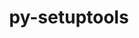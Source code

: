 ---
title: "py-setuptools"
layout: cache
categories: [package, v0.20.1]
meta: {"versions": ["59.4.0", "63.4.3", "67.6.0"], "compilers": ["gcc@=11.1.0", "gcc@=11.3.0", "gcc@=12.1.0", "gcc@=7.3.1", "gcc@=7.5.0", "oneapi@=2023.0.0"], "oss": ["amzn2", "ubuntu18.04", "ubuntu20.04", "ubuntu22.04"], "platforms": ["linux"], "targets": ["aarch64", "neoverse_n1", "ppc64le", "x86_64", "x86_64_v3"], "stacks": ["aws-ahug", "aws-ahug-aarch64", "aws-isc", "aws-isc-aarch64", "build_systems", "data-vis-sdk", "e4s", "e4s-oneapi", "e4s-power", "gpu-tests", "ml-linux-x86_64-cpu", "ml-linux-x86_64-cuda", "ml-linux-x86_64-rocm", "radiuss", "root", "tutorial"], "num_specs": 26, "num_specs_by_stack": {"aws-isc-aarch64": 2, "root": 26, "aws-ahug-aarch64": 4, "aws-ahug": 2, "aws-isc": 1, "radiuss": 3, "build_systems": 1, "e4s-power": 4, "e4s-oneapi": 2, "data-vis-sdk": 4, "gpu-tests": 1, "e4s": 4, "ml-linux-x86_64-cpu": 2, "tutorial": 2, "ml-linux-x86_64-rocm": 2, "ml-linux-x86_64-cuda": 2}}
spec_details: [{"hash": "fmurncrviaymr5ajcqxik3p5tum6uk3z", "compiler": "gcc@=7.3.1", "versions": ["67.6.0"], "os": "amzn2", "platform": "linux", "target": "aarch64", "variants": ["build_system=generic"], "stacks": ["aws-isc-aarch64", "root", "aws-ahug-aarch64"], "size": "-", "tarball": "https://binaries.spack.io/v0.20.1/build_cache/linux-amzn2-aarch64/gcc-7.3.1/py-setuptools-67.6.0/linux-amzn2-aarch64-gcc-7.3.1-py-setuptools-67.6.0-fmurncrviaymr5ajcqxik3p5tum6uk3z.spack"}, {"hash": "4wmnau4ou4s3asggoniorjsyiixz752e", "compiler": "gcc@=7.3.1", "versions": ["63.4.3"], "os": "amzn2", "platform": "linux", "target": "aarch64", "variants": ["build_system=generic"], "stacks": ["root", "aws-ahug-aarch64"], "size": "-", "tarball": "https://binaries.spack.io/v0.20.1/build_cache/linux-amzn2-aarch64/gcc-7.3.1/py-setuptools-63.4.3/linux-amzn2-aarch64-gcc-7.3.1-py-setuptools-63.4.3-4wmnau4ou4s3asggoniorjsyiixz752e.spack"}, {"hash": "lcpg6isda6qg3vfs4fl5jlycuumh2o4q", "compiler": "gcc@=7.3.1", "versions": ["67.6.0"], "os": "amzn2", "platform": "linux", "target": "neoverse_n1", "variants": ["build_system=generic"], "stacks": ["aws-isc-aarch64", "root", "aws-ahug-aarch64"], "size": "-", "tarball": "https://binaries.spack.io/v0.20.1/build_cache/linux-amzn2-neoverse_n1/gcc-7.3.1/py-setuptools-67.6.0/linux-amzn2-neoverse_n1-gcc-7.3.1-py-setuptools-67.6.0-lcpg6isda6qg3vfs4fl5jlycuumh2o4q.spack"}, {"hash": "fam4xlhfapyowijumlo24zbfgh7ofkxm", "compiler": "gcc@=7.3.1", "versions": ["63.4.3"], "os": "amzn2", "platform": "linux", "target": "neoverse_n1", "variants": ["build_system=generic"], "stacks": ["root", "aws-ahug-aarch64"], "size": "-", "tarball": "https://binaries.spack.io/v0.20.1/build_cache/linux-amzn2-neoverse_n1/gcc-7.3.1/py-setuptools-63.4.3/linux-amzn2-neoverse_n1-gcc-7.3.1-py-setuptools-63.4.3-fam4xlhfapyowijumlo24zbfgh7ofkxm.spack"}, {"hash": "rcugjvxqoyrm66aiqujjz5yxxc3ejtpd", "compiler": "gcc@=7.3.1", "versions": ["67.6.0"], "os": "amzn2", "platform": "linux", "target": "x86_64_v3", "variants": ["build_system=generic"], "stacks": ["root", "aws-ahug", "aws-isc"], "size": "-", "tarball": "https://binaries.spack.io/v0.20.1/build_cache/linux-amzn2-x86_64_v3/gcc-7.3.1/py-setuptools-67.6.0/linux-amzn2-x86_64_v3-gcc-7.3.1-py-setuptools-67.6.0-rcugjvxqoyrm66aiqujjz5yxxc3ejtpd.spack"}, {"hash": "5sg6fayw54y5d3zx4vjqlbsi455vjw4p", "compiler": "gcc@=7.3.1", "versions": ["63.4.3"], "os": "amzn2", "platform": "linux", "target": "x86_64_v3", "variants": ["build_system=generic"], "stacks": ["root", "aws-ahug"], "size": "-", "tarball": "https://binaries.spack.io/v0.20.1/build_cache/linux-amzn2-x86_64_v3/gcc-7.3.1/py-setuptools-63.4.3/linux-amzn2-x86_64_v3-gcc-7.3.1-py-setuptools-63.4.3-5sg6fayw54y5d3zx4vjqlbsi455vjw4p.spack"}, {"hash": "axdx6x5jgzz66dw2pmdha5j32geyc6um", "compiler": "gcc@=7.5.0", "versions": ["67.6.0"], "os": "ubuntu18.04", "platform": "linux", "target": "x86_64_v3", "variants": ["build_system=generic"], "stacks": ["root", "radiuss", "build_systems"], "size": "-", "tarball": "https://binaries.spack.io/v0.20.1/build_cache/linux-ubuntu18.04-x86_64_v3/gcc-7.5.0/py-setuptools-67.6.0/linux-ubuntu18.04-x86_64_v3-gcc-7.5.0-py-setuptools-67.6.0-axdx6x5jgzz66dw2pmdha5j32geyc6um.spack"}, {"hash": "x65poz55tqcn6z624qdxushbx4ka45qs", "compiler": "gcc@=11.1.0", "versions": ["63.4.3"], "os": "ubuntu20.04", "platform": "linux", "target": "ppc64le", "variants": ["build_system=generic"], "stacks": ["root", "e4s-power"], "size": "-", "tarball": "https://binaries.spack.io/v0.20.1/build_cache/linux-ubuntu20.04-ppc64le/gcc-11.1.0/py-setuptools-63.4.3/linux-ubuntu20.04-ppc64le-gcc-11.1.0-py-setuptools-63.4.3-x65poz55tqcn6z624qdxushbx4ka45qs.spack"}, {"hash": "edgbj2dabs3udvxfy2pdhgw6hfpislj2", "compiler": "gcc@=11.1.0", "versions": ["63.4.3"], "os": "ubuntu20.04", "platform": "linux", "target": "ppc64le", "variants": ["build_system=generic"], "stacks": ["root", "e4s-power"], "size": "-", "tarball": "https://binaries.spack.io/v0.20.1/build_cache/linux-ubuntu20.04-ppc64le/gcc-11.1.0/py-setuptools-63.4.3/linux-ubuntu20.04-ppc64le-gcc-11.1.0-py-setuptools-63.4.3-edgbj2dabs3udvxfy2pdhgw6hfpislj2.spack"}, {"hash": "hzj4o5zyu5l5mdzttwrpvhj44zcj4mp7", "compiler": "gcc@=7.5.0", "versions": ["63.4.3"], "os": "ubuntu18.04", "platform": "linux", "target": "x86_64_v3", "variants": ["build_system=generic"], "stacks": ["root", "radiuss"], "size": "-", "tarball": "https://binaries.spack.io/v0.20.1/build_cache/linux-ubuntu18.04-x86_64_v3/gcc-7.5.0/py-setuptools-63.4.3/linux-ubuntu18.04-x86_64_v3-gcc-7.5.0-py-setuptools-63.4.3-hzj4o5zyu5l5mdzttwrpvhj44zcj4mp7.spack"}, {"hash": "5hszro4veague5ie3sawnrtlrteafmjk", "compiler": "gcc@=11.1.0", "versions": ["67.6.0"], "os": "ubuntu20.04", "platform": "linux", "target": "ppc64le", "variants": ["build_system=generic"], "stacks": ["root", "e4s-power"], "size": "-", "tarball": "https://binaries.spack.io/v0.20.1/build_cache/linux-ubuntu20.04-ppc64le/gcc-11.1.0/py-setuptools-67.6.0/linux-ubuntu20.04-ppc64le-gcc-11.1.0-py-setuptools-67.6.0-5hszro4veague5ie3sawnrtlrteafmjk.spack"}, {"hash": "74eamf6qjqxlnddy2jmjipznhqhlp3gm", "compiler": "gcc@=7.5.0", "versions": ["63.4.3"], "os": "ubuntu18.04", "platform": "linux", "target": "x86_64_v3", "variants": ["build_system=generic"], "stacks": ["root", "radiuss"], "size": "-", "tarball": "https://binaries.spack.io/v0.20.1/build_cache/linux-ubuntu18.04-x86_64_v3/gcc-7.5.0/py-setuptools-63.4.3/linux-ubuntu18.04-x86_64_v3-gcc-7.5.0-py-setuptools-63.4.3-74eamf6qjqxlnddy2jmjipznhqhlp3gm.spack"}, {"hash": "6lqtfkq5rp27grrvzkldvhjcjgs5rmzy", "compiler": "gcc@=11.1.0", "versions": ["67.6.0"], "os": "ubuntu20.04", "platform": "linux", "target": "ppc64le", "variants": ["build_system=generic"], "stacks": ["root", "e4s-power"], "size": "-", "tarball": "https://binaries.spack.io/v0.20.1/build_cache/linux-ubuntu20.04-ppc64le/gcc-11.1.0/py-setuptools-67.6.0/linux-ubuntu20.04-ppc64le-gcc-11.1.0-py-setuptools-67.6.0-6lqtfkq5rp27grrvzkldvhjcjgs5rmzy.spack"}, {"hash": "sdpasedxggqxaeguktny6v7dphamrh5m", "compiler": "oneapi@=2023.0.0", "versions": ["67.6.0"], "os": "ubuntu20.04", "platform": "linux", "target": "x86_64", "variants": ["build_system=generic"], "stacks": ["e4s-oneapi", "root"], "size": "-", "tarball": "https://binaries.spack.io/v0.20.1/build_cache/linux-ubuntu20.04-x86_64/oneapi-2023.0.0/py-setuptools-67.6.0/linux-ubuntu20.04-x86_64-oneapi-2023.0.0-py-setuptools-67.6.0-sdpasedxggqxaeguktny6v7dphamrh5m.spack"}, {"hash": "ccliqnhzbjrfu5z3ojcdwch4l6bs2lg7", "compiler": "oneapi@=2023.0.0", "versions": ["63.4.3"], "os": "ubuntu20.04", "platform": "linux", "target": "x86_64", "variants": ["build_system=generic"], "stacks": ["e4s-oneapi", "root"], "size": "-", "tarball": "https://binaries.spack.io/v0.20.1/build_cache/linux-ubuntu20.04-x86_64/oneapi-2023.0.0/py-setuptools-63.4.3/linux-ubuntu20.04-x86_64-oneapi-2023.0.0-py-setuptools-63.4.3-ccliqnhzbjrfu5z3ojcdwch4l6bs2lg7.spack"}, {"hash": "moxe57thnk3d3w6ig2ewnz6hjje736ww", "compiler": "gcc@=11.1.0", "versions": ["59.4.0"], "os": "ubuntu20.04", "platform": "linux", "target": "x86_64_v3", "variants": ["build_system=generic"], "stacks": ["root", "data-vis-sdk"], "size": "-", "tarball": "https://binaries.spack.io/v0.20.1/build_cache/linux-ubuntu20.04-x86_64_v3/gcc-11.1.0/py-setuptools-59.4.0/linux-ubuntu20.04-x86_64_v3-gcc-11.1.0-py-setuptools-59.4.0-moxe57thnk3d3w6ig2ewnz6hjje736ww.spack"}, {"hash": "ogyvhyh655dgnunjrndttdc4il5suk56", "compiler": "gcc@=11.1.0", "versions": ["67.6.0"], "os": "ubuntu20.04", "platform": "linux", "target": "x86_64_v3", "variants": ["build_system=generic"], "stacks": ["root", "gpu-tests", "e4s"], "size": "-", "tarball": "https://binaries.spack.io/v0.20.1/build_cache/linux-ubuntu20.04-x86_64_v3/gcc-11.1.0/py-setuptools-67.6.0/linux-ubuntu20.04-x86_64_v3-gcc-11.1.0-py-setuptools-67.6.0-ogyvhyh655dgnunjrndttdc4il5suk56.spack"}, {"hash": "jouniw6vflklyo6j7szyq6d7jyqy5lxj", "compiler": "gcc@=11.1.0", "versions": ["63.4.3"], "os": "ubuntu20.04", "platform": "linux", "target": "x86_64_v3", "variants": ["build_system=generic"], "stacks": ["root", "data-vis-sdk"], "size": "-", "tarball": "https://binaries.spack.io/v0.20.1/build_cache/linux-ubuntu20.04-x86_64_v3/gcc-11.1.0/py-setuptools-63.4.3/linux-ubuntu20.04-x86_64_v3-gcc-11.1.0-py-setuptools-63.4.3-jouniw6vflklyo6j7szyq6d7jyqy5lxj.spack"}, {"hash": "t4vj2aankpjriowxz7hijfd77ua43aap", "compiler": "gcc@=11.1.0", "versions": ["59.4.0"], "os": "ubuntu20.04", "platform": "linux", "target": "x86_64_v3", "variants": ["build_system=generic"], "stacks": ["root", "data-vis-sdk"], "size": "-", "tarball": "https://binaries.spack.io/v0.20.1/build_cache/linux-ubuntu20.04-x86_64_v3/gcc-11.1.0/py-setuptools-59.4.0/linux-ubuntu20.04-x86_64_v3-gcc-11.1.0-py-setuptools-59.4.0-t4vj2aankpjriowxz7hijfd77ua43aap.spack"}, {"hash": "6veod6tdycgydnejojazwi2n7b5hfj2b", "compiler": "gcc@=11.1.0", "versions": ["63.4.3"], "os": "ubuntu20.04", "platform": "linux", "target": "x86_64_v3", "variants": ["build_system=generic"], "stacks": ["root", "data-vis-sdk"], "size": "-", "tarball": "https://binaries.spack.io/v0.20.1/build_cache/linux-ubuntu20.04-x86_64_v3/gcc-11.1.0/py-setuptools-63.4.3/linux-ubuntu20.04-x86_64_v3-gcc-11.1.0-py-setuptools-63.4.3-6veod6tdycgydnejojazwi2n7b5hfj2b.spack"}, {"hash": "765oooxufgt3g2opk5pdt7n5u4wrjvjy", "compiler": "gcc@=11.1.0", "versions": ["59.4.0"], "os": "ubuntu20.04", "platform": "linux", "target": "x86_64_v3", "variants": ["build_system=generic"], "stacks": ["root", "e4s"], "size": "-", "tarball": "https://binaries.spack.io/v0.20.1/build_cache/linux-ubuntu20.04-x86_64_v3/gcc-11.1.0/py-setuptools-59.4.0/linux-ubuntu20.04-x86_64_v3-gcc-11.1.0-py-setuptools-59.4.0-765oooxufgt3g2opk5pdt7n5u4wrjvjy.spack"}, {"hash": "5y6v6ihx4saywqx2zkgbaq433mimfep5", "compiler": "gcc@=11.1.0", "versions": ["63.4.3"], "os": "ubuntu20.04", "platform": "linux", "target": "x86_64_v3", "variants": ["build_system=generic"], "stacks": ["root", "e4s"], "size": "-", "tarball": "https://binaries.spack.io/v0.20.1/build_cache/linux-ubuntu20.04-x86_64_v3/gcc-11.1.0/py-setuptools-63.4.3/linux-ubuntu20.04-x86_64_v3-gcc-11.1.0-py-setuptools-63.4.3-5y6v6ihx4saywqx2zkgbaq433mimfep5.spack"}, {"hash": "ochra3o4i2vn4bqj3zhxisgu6tzr4e7p", "compiler": "gcc@=11.1.0", "versions": ["67.6.0"], "os": "ubuntu20.04", "platform": "linux", "target": "x86_64_v3", "variants": ["build_system=generic"], "stacks": ["root", "e4s"], "size": "-", "tarball": "https://binaries.spack.io/v0.20.1/build_cache/linux-ubuntu20.04-x86_64_v3/gcc-11.1.0/py-setuptools-67.6.0/linux-ubuntu20.04-x86_64_v3-gcc-11.1.0-py-setuptools-67.6.0-ochra3o4i2vn4bqj3zhxisgu6tzr4e7p.spack"}, {"hash": "2wmu4ow6txsimph3pgi55wva7asxntug", "compiler": "gcc@=11.3.0", "versions": ["67.6.0"], "os": "ubuntu22.04", "platform": "linux", "target": "x86_64_v3", "variants": ["build_system=generic"], "stacks": ["ml-linux-x86_64-cpu", "tutorial", "ml-linux-x86_64-rocm", "root", "ml-linux-x86_64-cuda"], "size": "-", "tarball": "https://binaries.spack.io/v0.20.1/build_cache/linux-ubuntu22.04-x86_64_v3/gcc-11.3.0/py-setuptools-67.6.0/linux-ubuntu22.04-x86_64_v3-gcc-11.3.0-py-setuptools-67.6.0-2wmu4ow6txsimph3pgi55wva7asxntug.spack"}, {"hash": "q3mun4grvbw4fg466r372bkwxnc3vc4o", "compiler": "gcc@=11.3.0", "versions": ["63.4.3"], "os": "ubuntu22.04", "platform": "linux", "target": "x86_64_v3", "variants": ["build_system=generic"], "stacks": ["ml-linux-x86_64-cuda", "ml-linux-x86_64-cpu", "root", "ml-linux-x86_64-rocm"], "size": "-", "tarball": "https://binaries.spack.io/v0.20.1/build_cache/linux-ubuntu22.04-x86_64_v3/gcc-11.3.0/py-setuptools-63.4.3/linux-ubuntu22.04-x86_64_v3-gcc-11.3.0-py-setuptools-63.4.3-q3mun4grvbw4fg466r372bkwxnc3vc4o.spack"}, {"hash": "wujb6fwcobquiurpti3ysebkp7bseoxe", "compiler": "gcc@=12.1.0", "versions": ["63.4.3"], "os": "ubuntu22.04", "platform": "linux", "target": "x86_64_v3", "variants": ["build_system=generic"], "stacks": ["tutorial", "root"], "size": "-", "tarball": "https://binaries.spack.io/v0.20.1/build_cache/linux-ubuntu22.04-x86_64_v3/gcc-12.1.0/py-setuptools-63.4.3/linux-ubuntu22.04-x86_64_v3-gcc-12.1.0-py-setuptools-63.4.3-wujb6fwcobquiurpti3ysebkp7bseoxe.spack"}]
---